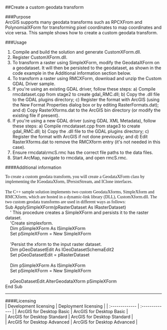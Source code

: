 ##Create a custom geodata transform

###Purpose  
ArcGIS supports many geodata transforms such as RPCXFrom and PolynomialXForm for transforming pixel coordinates to map coordinates and vice versa. This sample shows how to create a custom geodata transform.  


###Usage
1. Compile and build the solution and generate CustomXForm.dll.  
1. Register CustomXForm.dll.  
1. To transform a raster using SimpleXForm, modify the GeodataXForm on a geodataset. It will then be persisted to the geodataset, as shown in the code example in the Additional information section below.   
1. To transform a raster using RMCXForm, download and unzip the Custom GDAL Driver sample.  
1. If you're using an existing GDAL driver, follow these steps: a) Compile rmcdataset.cpp from stage2 to create gdal_RMC.dll; b) Copy the .dll file to the GDAL plugins directory; c) Register the format with ArcGIS (using the New Format Properties dialog box or by editing RasterFormats.dat); and d) Copy RasterXforms.dat to the ArcGIS bin directory (or modify the existing file if present).  
1. If you're using a new GDAL driver (using GDAL XML Metadata), follow these steps: a) Compile rmcdataset.cpp from stage3 to create gdal_RMC.dll; b) Copy the .dll file to the GDAL plugins directory; c) Register the format with ArcGIS if not done previously; and d) Edit RasterXforms.dat to remove the RMCXform entry (it's not needed in this case).  
1. Ensure rmcdata\rmcS.rmc has the correct file paths to the data files.  
1. Start ArcMap, navigate to rmcdata, and open rmcS.rmc.  





####Additional information  
<div style="PADDING-RIGHT: 0in; MARGIN-TOP: 0in; PADDING-LEFT: 0in; MARGIN-BOTTOM: 0pt" xmlns="http://www.w3.org/1999/xhtml">
  <font face="Verdana">To create a custom geodata transform, you will create a GeodataXForm class by implementing the IGeodataXform, IPersistStream, and IClone interfaces.</font>
</div>  
<div xmlns="http://www.w3.org/1999/xhtml"> </div>  
<div style="PADDING-RIGHT: 0in; MARGIN-TOP: 0in; PADDING-LEFT: 0in; MARGIN-BOTTOM: 0pt" xmlns="http://www.w3.org/1999/xhtml">
  <font face="Verdana">The C++ sample solution implements two custom GeodataXforms, SimpleXform and RMCXform, which are hosted in a dynamic-link library (DLL), CustomXform.dll. The two custom geodata transforms are used in different ways as follows:</font>
</div>  
<div xmlns="http://www.w3.org/1999/xhtml">Sub ApplySimpleXForm(pRasterDataset As IRasterDataset)</div>  
<div xmlns="http://www.w3.org/1999/xhtml">    ' This procedure creates a SimpleXForm and persists it to the raster dataset. </div>  
<div xmlns="http://www.w3.org/1999/xhtml">    'Create simplexform. </div>  
<div xmlns="http://www.w3.org/1999/xhtml">    Dim pSimpleXForm As ISimpleXForm </div>  
<div xmlns="http://www.w3.org/1999/xhtml">    Set pSimpleXForm = New SimpleXForm</div>  
<div xmlns="http://www.w3.org/1999/xhtml"> </div>  
<div xmlns="http://www.w3.org/1999/xhtml">    'Persist the xform to the input raster dataset. </div>  
<div xmlns="http://www.w3.org/1999/xhtml">    Dim pGeoDatasetEdit As IGeoDatasetSchemaEdit2 </div>  
<div xmlns="http://www.w3.org/1999/xhtml">    Set pGeoDatasetEdit = pRasterDataset </div>  
<div xmlns="http://www.w3.org/1999/xhtml"> </div>  
<div xmlns="http://www.w3.org/1999/xhtml">    Dim pSimpleXForm As ISimpleXForm </div>  
<div xmlns="http://www.w3.org/1999/xhtml">    Set pSimpleXForm = New SimpleXForm </div>  
<div xmlns="http://www.w3.org/1999/xhtml"> </div>  
<div xmlns="http://www.w3.org/1999/xhtml">    pGeoDatasetEdit.AlterGeodataXform pSimpleXForm</div>  
<div xmlns="http://www.w3.org/1999/xhtml">End Sub</div>  




---------------------------------

####Licensing  
| Development licensing | Deployment licensing | 
| :------------- | :------------- | 
| ArcGIS for Desktop Basic | ArcGIS for Desktop Basic |  
| ArcGIS for Desktop Standard | ArcGIS for Desktop Standard |  
| ArcGIS for Desktop Advanced | ArcGIS for Desktop Advanced |  


